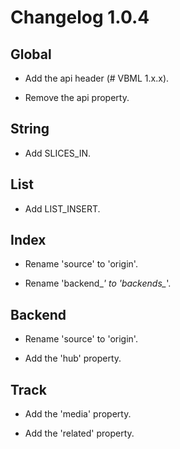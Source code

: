# Changelog 1.0.4

## Global

- Add the api header (# VBML 1.x.x).

- Remove the api property.

## String

- Add SLICES_IN.

## List

- Add LIST_INSERT.

## Index

- Rename 'source' to 'origin'.

- Rename 'backend_*' to 'backends_*'.

## Backend

- Rename 'source' to 'origin'.

- Add the 'hub' property.

## Track

- Add the 'media' property.

- Add the 'related' property.
